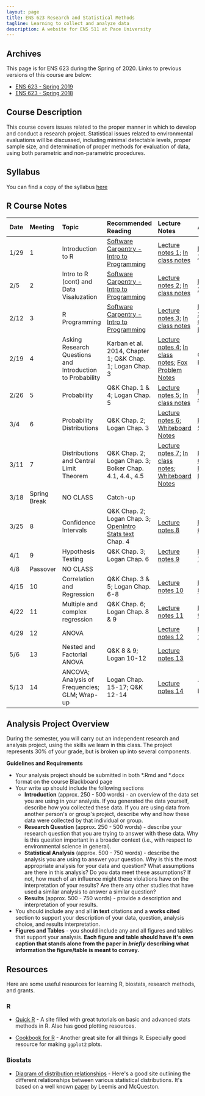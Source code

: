 ```yaml
---
layout: page
title: ENS 623 Research and Statistical Methods
tagline: Learning to collect and analyze data
description: A website for ENS 511 at Pace University
---
```


## Archives

This page is for ENS 623 during the Spring of 2020. Links to previous versions of this course are below:

* [ENS 623 - Spring 2019](https://mlammens.github.io/ENS-623-Research-Stats-Spring-2019/)
* [ENS 623 - Spring 2018](https://mlammens.github.io/ENS-623-Research-Stats-Spring-2018/)

## Course Description

This course covers issues related to the proper manner in which to develop and conduct a research project. Statistical issues related to environmental evaluations will be discussed, including minimal detectable levels, proper sample size, and determination of proper methods for evaluation of data, using both parametric and non-parametric procedures. 

## Syllabus

You can find a copy of the syllabus [here](pages/syllabus.html)

## R Course Notes

|Date | Meeting | Topic | Recommended Reading | Lecture Notes | Assignment |
|:-----|:-------|:---------|:---------------|:------------|:-----|
|1/29 | 1 |Introduction to R |[Software Carpentry - Intro to Programming](http://swcarpentry.github.io/r-novice-inflammation/)| [Lecture notes 1](http://mlammens.github.io/ENS-623-Research-Stats/lectures/Lecture-1.html); [In class notes](http://mlammens.github.io/ENS-623-Research-Stats/lectures/meeting-1.html)| [Problem Set 1](http://mlammens.github.io/ENS-623-Research-Stats/problem_sets/Problem-set-1.html) |
|2/5  | 2 |Intro to R (cont) and Data Visaluzation |[Software Carpentry - Intro to Programming](http://swcarpentry.github.io/r-novice-inflammation/)| [Lecture notes 2](http://mlammens.github.io/ENS-623-Research-Stats/lectures/Lecture-2.html); [In class notes](http://mlammens.github.io/ENS-623-Research-Stats/lectures/meeting-2.html)| [Problem Set 2](http://mlammens.github.io/ENS-623-Research-Stats/problem_sets/Problem-set-2.html) |
|2/12  | 3 |R Programming |[Software Carpentry - Intro to Programming](http://swcarpentry.github.io/r-novice-inflammation/)|[Lecture notes 3](http://mlammens.github.io/ENS-623-Research-Stats/lectures/Lecture-3.html); [In class notes](http://mlammens.github.io/ENS-623-Research-Stats/lectures/meeting-3.html) | [Problem Set 3](http://mlammens.github.io/ENS-623-Research-Stats/problem_sets/Problem-set-3.html); [Research Question Exercise](http://mlammens.github.io/ENS-623-Research-Stats/pages/research-question-exercise.html)|
|2/19 | 4 |Asking Research Questions and Introduction to Probability|Karban et al. 2014, Chapter 1; Q&K Chap. 1; Logan Chap. 3| [Lecture notes 4](http://mlammens.github.io/ENS-623-Research-Stats/lectures/Lecture-4.html); [In class notes](http://mlammens.github.io/ENS-623-Research-Stats/lectures/meeting-4.html); [Fox Problem Notes](http://mlammens.github.io/ENS-623-Research-Stats/lectures/fox-ps-whiteboard.png) | Continue PS3 |
|2/26 | 5 |Probability |Q&K Chap. 1 & 4; Logan Chap. 5 | [Lecture notes 5](http://mlammens.github.io/ENS-623-Research-Stats/lectures/Lecture-5.html); [In class notes](http://mlammens.github.io/ENS-623-Research-Stats/lectures/meeting-5.html) | [Problem Set 4](http://mlammens.github.io/ENS-623-Research-Stats/problem_sets/Problem-set-4.html) |
|3/4 | 6 |Probability Distributions |Q&K Chap. 2; Logan Chap. 3  | [Lecture notes 6](http://mlammens.github.io/ENS-623-Research-Stats/lectures/Lecture-6.html); [Whiteboard Notes](http://mlammens.github.io/ENS-623-Research-Stats/lectures/Lecture-6-Whiteboard.pdf) | [Problem Set 5](http://mlammens.github.io/ENS-623-Research-Stats/problem_sets/Problem-set-5.html) |
|3/11  | 7 |Distributions and Central Limit Theorem|Q&K Chap. 2; Logan Chap. 3; Bolker Chap. 4.1, 4.4., 4.5| [Lecture notes 7](http://mlammens.github.io/ENS-623-Research-Stats/lectures/Lecture-7.html); [In class notes](http://mlammens.github.io/ENS-623-Research-Stats/lectures/meeting-7.html); [Whiteboard Notes](http://mlammens.github.io/ENS-623-Research-Stats/lectures/Meeting-7-Whiteboard.pdf) | [Problem Set 6](http://mlammens.github.io/ENS-623-Research-Stats/problem_sets/Problem-set-6.html); [Analysis Project - Proposal](http://mlammens.github.io/ENS-623-Research-Stats/pages/Analysis-Project-Description.html) |
|3/18 | Spring Break |NO CLASS |Catch-up | | |
|3/25 | 8 |Confidence Intervals|Q&K Chap. 2; Logan Chap. 3; [OpenIntro Stats text](https://www.openintro.org/stat/textbook.php?stat_book=os) Chap. 4| [Lecture notes 8](http://mlammens.github.io/ENS-623-Research-Stats/lectures/Lecture-8.html) | [Problem Set 6](http://mlammens.github.io/ENS-623-Research-Stats/problem_sets/Problem-set-6.html)|
|4/1 | 9 |Hypothesis Testing |Q&K Chap. 3; Logan Chap. 6| [Lecture notes 9](http://mlammens.github.io/ENS-623-Research-Stats/lectures/Lecture-9.html) | [Problem Set 7](http://mlammens.github.io/ENS-623-Research-Stats/problem_sets/Problem-set-7.html)|
|4/8 |Passover|NO CLASS | |||
|4/15  | 10 |Correlation and Regression |Q&K Chap. 3 & 5; Logan Chap. 6-8| [Lecture notes 10](http://mlammens.github.io/ENS-623-Research-Stats/lectures/Lecture-10.html) | [Problem Set 8](http://mlammens.github.io/ENS-623-Research-Stats/problem_sets/Problem-set-8.html) | 
|4/22 | 11 | Multiple and complex regression |Q&K Chap. 6; Logan Chap. 8 & 9 | [Lecture notes 11](http://mlammens.github.io/ENS-623-Research-Stats/lectures/Lecture-11.html) | [Problem Set 9](http://mlammens.github.io/ENS-623-Research-Stats/problem_sets/Problem-set-9.html) |
|4/29 |  12 |ANOVA| | [Lecture notes 12](http://mlammens.github.io/ENS-623-Research-Stats/lectures/Lecture-12.html) | [Problem Set 10](http://mlammens.github.io/ENS-623-Research-Stats/problem_sets/Problem-set-10.html)|
|5/6 | 13 |Nested and Factorial ANOVA |Q&K 8 & 9; Logan 10-12 | [Lecture notes 13](http://mlammens.github.io/ENS-623-Research-Stats/lectures/Lecture-13.html) | |
|5/13  | 14 |ANCOVA; Analysis of Frequencies; GLM; Wrap-up |Logan Chap. 15-17; Q&K 12-14 | [Lecture notes 14](http://mlammens.github.io/ENS-623-Research-Stats/lectures/Lecture-14.html) | Take-home Final |


<!---

### Topics to cover

* Non-parametric Tests 
* Hypothesis Testing, Non-parametric Methods and Bootstrapping, Introduction to Linear Models
* [Correlation](https://xkcd.com/552/)
* ; [Research Question Exercise](pages/research-question-exercise.html)
* ; [Background literature search](pages/background-lit.html)
* ; [Methods description](pages/Methods-Description.html) 
--->

## Analysis Project Overview

During the semester, you will carry out an independent research and analysis project, using the skills we learn in this class. 
The project represents 30% of your grade, but is broken up into several components. 

**Guidelines and Requirements**

* Your analysis project should be submitted in both \*.Rmd and \*.docx format on the course Blackboard page
* Your write up should include the following sections
    * **Introduction** (approx. 250 - 500 words) - an overview of the data set you are using in your analysis. If you generated the data yourself, describe how you collected these data. If you are using data from another person's or group's project, describe why and how these data were collected by that individual or group.
    * **Research Question** (approx. 250 - 500 words) - describe your research question that you are trying to answer with these data. Why is this question important in a broader context (i.e., with respect to environmental science in general).
    * **Statistical Analysis** (approx. 500 - 750 words) - describe the analysis you are using to answer your question. Why is this the most appropriate analysis for your data and question? What assumptions are there in this analysis? Do you data meet these assumptions? If not, how much of an influence might these violations have on the interpretation of your results? Are there any other studies that have used a similar analysis to answer a similar question? 
    * **Results** (approx. 500 - 750 words) - provide a description and interpretation of your results.
* You should include any and all **in text** citations and a **works cited** section to support your description of your data, question, analysis choice, and results interpretation.
* **Figures and Tables** - you should include any and all figures and tables that support your analysis. **Each figure and table should have it's own caption that stands alone from the paper in *briefly* describing what information the figure/table is meant to convey.**

## Resources

Here are some useful resources for learning R, biostats, research methods, and grants.

### R

* [Quick R](http://www.statmethods.net/) - A site filled with great tutorials on basic and advanced stats methods in R. Also has good plotting resources.

* [Cookbook for R](http://www.cookbook-r.com/) - Another great site for all things R. Especially good resource for making `ggplot2` plots.

### Biostats

* [Diagram of distribution relationships](http://www.johndcook.com/blog/distribution_chart/) - Here's a good site outlining the different relationships between various statistical distributions. It's based on a well known 
[paper](http://www.math.wm.edu/~leemis/2008amstat.pdf) by Leemis and McQueston.

